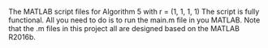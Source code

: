 The MATLAB script files for Algorithm 5 with r = (1, 1, 1, 1) The script is fully functional. All you need to do is to run the main.m file in you MATLAB. Note that the .m files in this project all are designed based on the MATLAB R2016b.
